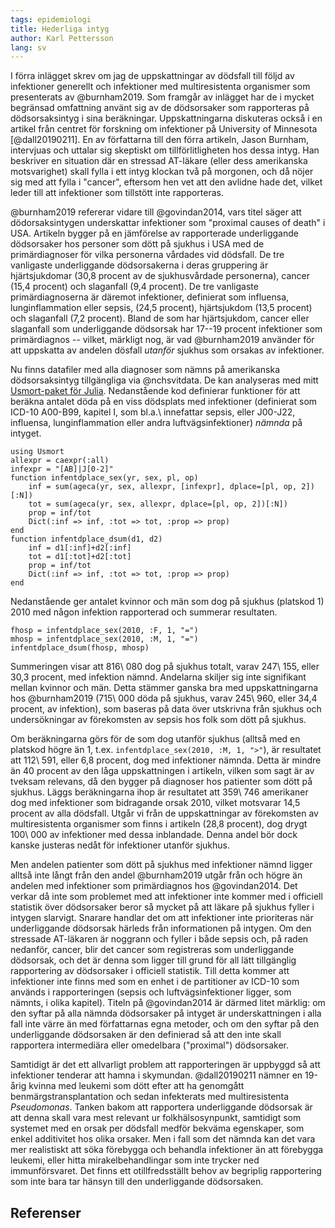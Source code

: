```yaml
---
tags: epidemiologi
title: Hederliga intyg
author: Karl Pettersson
lang: sv
---
```


I förra inlägget skrev om jag de uppskattningar av dödsfall till följd
av infektioner generellt och infektioner med multiresistenta
organismer som presenterats av @burnham2019. Som framgår av inlägget
har de i mycket begränsad omfattning använt sig av de dödsorsaker som
rapporteras på dödsorsaksintyg i sina beräkningar. Uppskattningarna
diskuteras också i en artikel från centret för forskning om
infektioner på University of Minnesota [@dall20190211]. En av
författarna till den förra artikeln, Jason Burnham, intervjuas och
uttalar sig skeptiskt om tillförlitligheten hos dessa intyg. Han
beskriver en situation där en stressad AT-läkare (eller dess
amerikanska motsvarighet) skall fylla i ett intyg klockan två på
morgonen, och då nöjer sig med att fylla i "cancer", eftersom hen vet
att den avlidne hade det, vilket leder till att infektioner som
tillstött inte rapporteras.

@burnham2019 refererar vidare till @govindan2014, vars titel säger att
dödorsaksintygen underskattar infektioner som "proximal causes of death"
i USA. Artikeln bygger på en jämförelse av rapporterade underliggande
dödsorsaker hos personer som dött på sjukhus i USA med de
primärdiagnoser för vilka personerna vårdades vid dödsfall. De tre
vanligaste underliggande dödsorsakerna i deras gruppering är
hjärtsjukdomar (30,8 procent av de sjukhusvårdade personerna), cancer
(15,4 procent) och slaganfall (9,4 procent). De tre vanligaste
primärdiagnoserna är däremot infektioner, definierat som influensa,
lunginflammation eller sepsis, (24,5 procent), hjärtsjukdom (13,5
procent) och slaganfall (7,2 procent). Bland de som har hjärtsjukdom,
cancer eller slaganfall som underliggande dödsorsak har 17--19 procent
infektioner som primärdiagnos -- vilket, märkligt nog, är vad
@burnham2019 använder för att uppskatta av andelen dösfall *utanför*
sjukhus som orsakas av infektioner.

Nu finns datafiler med alla diagnoser som nämns på amerikanska
dödsorsaksintyg tillgängliga via @nchsvitdata. De kan analyseras med
mitt [Usmort-paket för Julia](https://github.com/klpn/Usmort.jl).
Nedanstående kod definierar funktioner för att beräkna antalet döda
på en viss dödsplats med infektioner (definierat som ICD-10 A00-B99,
kapitel I, som bl.a.\ innefattar sepsis, eller J00-J22, influensa,
lunginflammation eller andra luftvägsinfektioner) *nämnda* på intyget.

``` {.julia .numberLines}
using Usmort
allexpr = caexpr(:all)
infexpr = "[AB]|J[0-2]"
function infentdplace_sex(yr, sex, pl, op)
	inf = sum(ageca(yr, sex, allexpr, [infexpr], dplace=[pl, op, 2])[:N])
	tot = sum(ageca(yr, sex, allexpr, dplace=[pl, op, 2])[:N])
	prop = inf/tot
	Dict(:inf => inf, :tot => tot, :prop => prop)
end
function infentdplace_dsum(d1, d2)
	inf = d1[:inf]+d2[:inf]
	tot = d1[:tot]+d2[:tot]
    prop = inf/tot
	Dict(:inf => inf, :tot => tot, :prop => prop)
end
```
Nedanstående ger antalet kvinnor och män som dog på sjukhus (platskod 1)
2010 med någon infektion rapporterad och summerar resultaten.

``` {.julia}
fhosp = infentdplace_sex(2010, :F, 1, "=")
mhosp = infentdplace_sex(2010, :M, 1, "=")
infentdplace_dsum(fhosp, mhosp)
```

Summeringen visar att 816\ 080 dog på sjukhus totalt, varav 247\ 155,
eller 30,3 procent, med infektion nämnd. Andelarna skiljer sig inte
signifikant mellan kvinnor och män. Detta stämmer ganska bra med
uppskattningarna hos @burnham2019 (715\ 000 döda på sjukhus, varav
245\ 960, eller 34,4 procent, av infektion), som baseras på data över
utskrivna från sjukhus och undersökningar av förekomsten av sepsis hos
folk som dött på sjukhus.

Om beräkningarna görs för de som dog utanför sjukhus (alltså med en
platskod högre än 1, t.ex. `infentdplace_sex(2010, :M, 1, ">"`), är
resultatet att 112\ 591, eller 6,8 procent, dog med infektioner
nämnda. Detta är mindre än 40 procent av den låga uppskattningen i
artikeln, vilken som sagt är av tveksam relevans, då den bygger på
diagnoser hos patienter som dött på sjukhus. Läggs beräkningarna ihop
är resultatet att 359\ 746 amerikaner dog med infektioner som
bidragande orsak 2010, vilket motsvarar 14,5 procent av alla dödsfall.
Utgår vi från de uppskattningar av förekomsten av multiresistenta
organismer som finns i artikeln (28,8 procent), dog drygt 100\ 000 av
infektioner med dessa inblandade. Denna andel bör dock kanske justeras
nedåt för infektioner utanför sjukhus.

Men andelen patienter som dött på sjukhus med infektioner nämnd ligger
alltså inte långt från den andel @burnham2019 utgår från och högre än
andelen med infektioner som primärdiagnos hos @govindan2014. Det
verkar då inte som problemet med att infektioner inte kommer med i
officiell statistik över dödsorsaker beror så mycket på att läkare på
sjukhus fyller i intygen slarvigt. Snarare handlar det om att
infektioner inte prioriteras när underliggande dödsorsak härleds från
informationen på intygen. Om den stressade AT-läkaren är noggrann och
fyller i både sepsis och, på raden nedanför, cancer, blir det cancer
som registreras som underliggande dödsorsak, och det är denna som
ligger till grund för all lätt tillgänglig rapportering av dödsorsaker
i officiell statistik. Till detta kommer att infektioner inte finns
med som en enhet i de partitioner av ICD-10 som används i
rapporteringen (sepsis och luftvägsinfektioner ligger, som nämnts, i
olika kapitel). Titeln på @govindan2014 är därmed litet märklig: om
den syftar på alla nämnda dödsorsaker på intyget är underskattningen i
alla fall inte värre än med författarnas egna metoder, och om den
syftar på den underliggande dödsorsaken är den definierad så att den inte
skall rapportera intermediära eller omedelbara ("proximal")
dödsorsaker.

Samtidigt är det ett allvarligt problem att rapporteringen är uppbyggd
så att infektioner tenderar att hamna i skymundan. @dall20190211
nämner en 19-årig kvinna med leukemi som dött efter att ha genomgått
benmärgstransplantation och sedan infekterats med multiresistenta
*Pseudomonas*. Tanken bakom att rapportera underliggande dödsorsak är
att denna skall vara mest relevant ur folkhälsosynpunkt, samtidigt som
systemet med en orsak per dödsfall medför bekväma egenskaper, som enkel
additivitet hos olika orsaker. Men i fall som det nämnda kan det vara
mer realistiskt att söka förebygga och behandla infektioner än att
förebygga leukemi, eller hitta mirakelbehandlingar som inte trycker
ned immunförsvaret. Det finns ett otillfredsställt behov av begriplig
rapportering som inte bara tar hänsyn till den underliggande
dödsorsaken.

## Referenser
